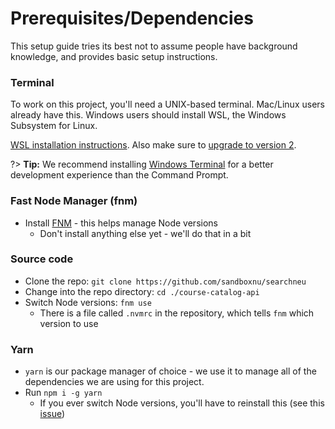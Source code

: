# Prerequisites/Dependencies

This setup guide tries its best not to assume people have background knowledge, and provides basic setup instructions.

### Terminal

To work on this project, you\'ll need a UNIX-based terminal. Mac/Linux users already have this. Windows users should install WSL, the Windows Subsystem for Linux.

[WSL installation instructions](https://docs.microsoft.com/en-us/windows/wsl/install). Also make sure to [upgrade to version 2](https://docs.microsoft.com/en-us/windows/wsl/install#upgrade-version-from-wsl-1-to-wsl-2).

?> **Tip:** We recommend installing [Windows Terminal](https://docs.microsoft.com/en-us/windows/terminal/install) for a better development experience than the Command Prompt.

### Fast Node Manager (fnm)

- Install [FNM](https://github.com/Schniz/fnm) - this helps manage Node versions
  - Don't install anything else yet - we'll do that in a bit

### Source code

- Clone the repo: `git clone https://github.com/sandboxnu/searchneu`
- Change into the repo directory: `cd ./course-catalog-api`
- Switch Node versions: `fnm use`
  - There is a file called `.nvmrc` in the repository, which tells `fnm` which version to use

### Yarn

- `yarn` is our package manager of choice - we use it to manage all of the dependencies we are using for this project.
- Run `npm i -g yarn`
  - If you ever switch Node versions, you'll have to reinstall this (see this [issue](https://github.com/Schniz/fnm/issues/109))
